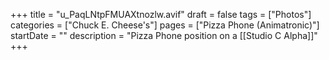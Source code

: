 +++
title = "u_PaqLNtpFMUAXtnozlw.avif"
draft = false
tags = ["Photos"]
categories = ["Chuck E. Cheese's"]
pages = ["Pizza Phone (Animatronic)"]
startDate = ""
description = "Pizza Phone position on a [[Studio C Alpha]]"
+++
